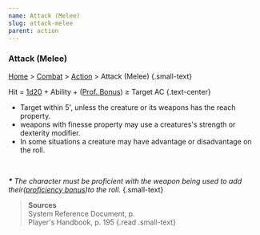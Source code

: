 ```yaml
---
name: Attack (Melee)
slug: attack-melee
parent: action
---
```

### Attack (Melee)
[Home](dm-operations-center) > [Combat](combat) > [Action](action) > Attack (Melee) {.small-text}

Hit = [1d20](/roll/1d20) + Ability + ([Prof. Bonus](proficiency-bonus)) ≥ Target AC {.text-center}

- Target within 5', unless the creature or its weapons has the reach property.
- weapons with finesse property may use a creatures's strength or dexterity modifier.
- In some situations a creature may have advantage or disadvantage on the roll.

<br/>

***\*** The character must be proficient with the weapon being used to add their([proficiency bonus](proficiency-bonus))to the roll.* {.small-text}

> **Sources** <br/>
> System Reference Document, p. <br/>
> Player's Handbook, p. 195
{.read .small-text}